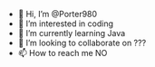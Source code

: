 - 👋 Hi, I’m @Porter980
- 👀 I’m interested in coding
- 🌱 I’m currently learning Java
- 💞️ I’m looking to collaborate on ???
- 📫 How to reach me NO

<!---
Porter980/Porter980 is a ✨ special ✨ repository because its `README.md` (this file) appears on your GitHub profile.
You can click the Preview link to take a look at your changes.
--->
